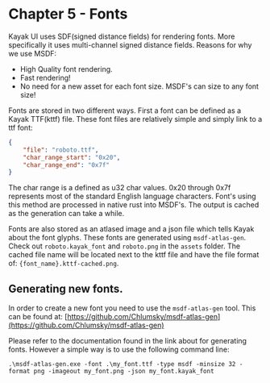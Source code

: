 # Chapter 5 - Fonts
Kayak UI uses SDF(signed distance fields) for rendering fonts. More specifically it uses multi-channel signed distance fields. Reasons for why we use MSDF:
- High Quality font rendering.
- Fast rendering!
- No need for a new asset for each font size. MSDF's can size to any font size!

Fonts are stored in two different ways. First a font can be defined as a Kayak TTF(kttf) file. 
These font files are relatively simple and simply link to a ttf font:
```json
{
    "file": "roboto.ttf",
    "char_range_start": "0x20",
    "char_range_end": "0x7f"
}
``` 
The char range is a defined as u32 char values. 0x20 through 0x7f represents most of the standard English language characters. Font's using this method are processed in native rust into MSDF's. The output is cached as the generation can take a while. 

Fonts are also stored as an atlased image and a json file which tells Kayak about the font glyphs. These fonts are generated using `msdf-atlas-gen`. Check out `roboto.kayak_font` and `roboto.png` in the `assets` folder. The cached file name will be located next to the kttf file and have the file format of: `{font_name}.kttf-cached.png`.

## Generating new fonts.
In order to create a new font you need to use the `msdf-atlas-gen` tool. This can be found at:
[https://github.com/Chlumsky/msdf-atlas-gen](https://github.com/Chlumsky/msdf-atlas-gen)

Please refer to the documentation found in the link about for generating fonts. However a simple way is to use the following command line:

```
.\msdf-atlas-gen.exe -font .\my_font.ttf -type msdf -minsize 32 -format png -imageout my_font.png -json my_font.kayak_font
```